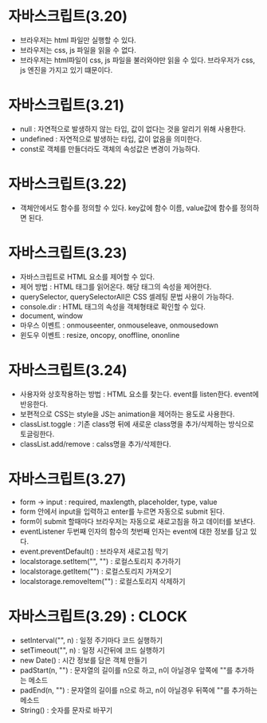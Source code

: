 # 자바스크립트(3.20)

- 브라우저는 html 파일만 실행할 수 있다.
- 브라우저는 css, js 파일을 읽을 수 없다.
- 브라우저는 html파일이 css, js 파일을 불러와야만 읽을 수 있다. 브라우저가 css, js 엔진을 가지고 있기 떄문이다.

# 자바스크립트(3.21)

- null : 자연적으로 발생하지 않는 타입, 값이 없다는 것을 알리기 위해 사용한다.
- undefined : 자연적으로 발생하는 타입, 값이 없음을 의미한다.
- const로 객체를 만들더라도 객체의 속성값은 변경이 가능하다.

# 자바스크립트(3.22)

- 객체안에서도 함수를 정의할 수 있다. key값에 함수 이름, value값에 함수를 정의하면 된다.

# 자바스크립트(3.23)

- 자바스크립트로 HTML 요소를 제어할 수 있다.
- 제어 방법 : HTML 태그를 읽어온다. 해당 태그의 속성을 제어한다.
- querySelector, querySelectorAll은 CSS 셀레팅 문법 사용이 가능하다.
- console.dir : HTML 태그의 속성을 객체형태로 확인할 수 있다.
- document, window
- 마우스 이벤트 : onmouseenter, onmouseleave, onmousedown
- 윈도우 이벤트 : resize, oncopy, onoffline, ononline

# 자바스크립트(3.24)

- 사용자와 상호작용하는 방법 : HTML 요소를 찾는다. event를 listen한다. event에 반응한다.
- 보편적으로 CSS는 style을 JS는 animation을 제어하는 용도로 사용한다.
- classList.toggle : 기존 class명 뒤에 새로운 class명을 추가/삭제하는 방식으로 토글링한다.
- classList.add/remove : calss명을 추가/삭제한다.

# 자바스크립트(3.27)

- form -> input : required, maxlength, placeholder, type, value
- form 안에서 input을 입력하고 enter를 누르면 자동으로 submit 된다.
- form이 submit 할때마다 브라우저는 자동으로 새로고침을 하고 데이터를 보낸다.
- eventListener 두번째 인자의 함수의 첫번째 인자는 event에 대한 정보를 담고 있다.
- event.preventDefault() : 브라우저 새로고침 막기
- localstorage.setItem("", "") : 로컬스토리지 추가하기
- localstorage.getItem("") : 로컬스토리지 가져오기
- localstorage.removeItem("") : 로컬스토리지 삭제하기

# 자바스크립트(3.29) : CLOCK

- setInterval("", n) : 일정 주기마다 코드 실행하기
- setTimeout("", n) : 일정 시간뒤에 코드 실행하기
- new Date() : 시간 정보를 담은 객체 만들기
- padStart(n, "") : 문자열의 길이를 n으로 하고, n이 아닐경우 앞쪽에 ""를 추가하는 메소드
- padEnd(n, "") : 문자열의 길이를 n으로 하고, n이 아닐경우 뒤쪽에 ""를 추가하는 메소드
- String() : 숫자를 문자로 바꾸기
